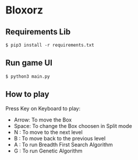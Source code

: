 # Bloxorz

## Requirements Lib

```
$ pip3 install -r requirements.txt
```

## Run game UI

```
$ python3 main.py
```
## How to play

Press Key on Keyboard to play:
* Arrow: To move the Box
* Space: To change the Box choosen in Split mode
* N    : To move to the next level
* B    : To move back to the previous level
* A    : To run Breadth First Search Algorithm
* G    : To run Genetic Algorithm

